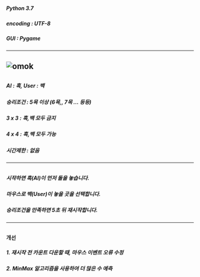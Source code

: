 ## <AI-Omok Mini Project>
##### Python 3.7
##### encoding : UTF-8
##### GUI : Pygame
------------
## <ScreenShot>
![omok](https://user-images.githubusercontent.com/48282708/71707199-feb57e00-2e2b-11ea-9257-977c33195025.png)
------------
## <Rule>
##### AI : 흑, User : 백
##### 승리조건 : 5목 이상 (6목,, 7목 ... 등등)
##### 3 x 3 : 흑,백 모두 금지
##### 4 x 4 : 흑,백 모두 가능
##### 시간제한 : 없음
------------
## <Start>
##### 시작하면 흑(AI)이 먼저 돌을 놓습니다.
##### 마우스로 백(User)이 놓을 곳을 선택합니다.
##### 승리조건을 만족하면 5초 뒤 재시작합니다.
------------
## <Memo>
#### 개선
##### 1. 재시작 전 카운트 다운할 때, 마우스 이벤트 오류 수정
##### 2. MinMax 알고리즘을 사용하여 더 많은 수 예측
